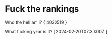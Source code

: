 # Fuck the rankings

Who the hell am I?
{ 4030519 }

What fucking year is it?
[ 2024-02-20T07:30:00Z ]

